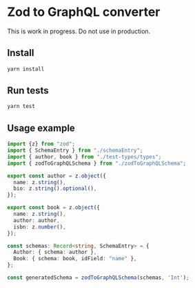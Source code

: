 # Zod to GraphQL converter

This is work in progress. Do not use in production.

## Install

```bash
yarn install
```

## Run tests

```bash
yarn test
```

## Usage example

```typescript
import {z} from "zod";
import { SchemaEntry } from "./schemaEntry";
import { author, book } from "./test-types/types";
import { zodToGraphQLSchema } from "./zodToGraphQLSchema";

export const author = z.object({
  name: z.string(),
  bio: z.string().optional(),
});

export const book = z.object({
  name: z.string(),
  author: author,
  isbn: z.number(),
});

const schemas: Record<string, SchemaEntry> = {
  Author: { schema: author },
  Book: { schema: book, idField: "name" },
};

const generatedSchema = zodToGraphQLSchema(schemas, 'Int');
```
